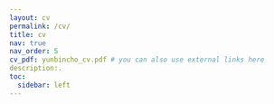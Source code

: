 ```yaml
---
layout: cv
permalink: /cv/
title: cv
nav: true
nav_order: 5
cv_pdf: yunbincho_cv.pdf # you can also use external links here
description:.
toc:
  sidebar: left
---
```

